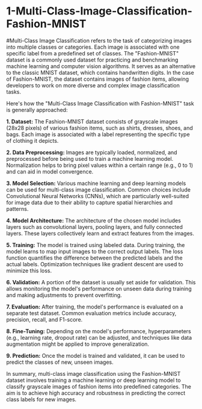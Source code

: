 # 1-Multi-Class-Image-Classification-Fashion-MNIST
#Multi-Class Image Classification refers to the task of categorizing images into multiple classes or categories. Each image is associated with one specific label from a predefined set of classes. The "Fashion-MNIST" dataset is a commonly used dataset for practicing and benchmarking machine learning and computer vision algorithms. It serves as an alternative to the classic MNIST dataset, which contains handwritten digits. In the case of Fashion-MNIST, the dataset contains images of fashion items, allowing developers to work on more diverse and complex image classification tasks.

Here's how the "Multi-Class Image Classification with Fashion-MNIST" task is generally approached:

**1. Dataset:** The Fashion-MNIST dataset consists of grayscale images (28x28 pixels) of various fashion items, such as shirts, dresses, shoes, and bags. Each image is associated with a label representing the specific type of clothing it depicts.

**2. Data Preprocessing:** Images are typically loaded, normalized, and preprocessed before being used to train a machine learning model. Normalization helps to bring pixel values within a certain range (e.g., 0 to 1) and can aid in model convergence.

**3. Model Selection:** Various machine learning and deep learning models can be used for multi-class image classification. Common choices include Convolutional Neural Networks (CNNs), which are particularly well-suited for image data due to their ability to capture spatial hierarchies and patterns.

**4. Model Architecture:** The architecture of the chosen model includes layers such as convolutional layers, pooling layers, and fully connected layers. These layers collectively learn and extract features from the images.

**5. Training:** The model is trained using labeled data. During training, the model learns to map input images to the correct output labels. The loss function quantifies the difference between the predicted labels and the actual labels. Optimization techniques like gradient descent are used to minimize this loss.

**6. Validation:** A portion of the dataset is usually set aside for validation. This allows monitoring the model's performance on unseen data during training and making adjustments to prevent overfitting.

**7. Evaluation:** After training, the model's performance is evaluated on a separate test dataset. Common evaluation metrics include accuracy, precision, recall, and F1-score.

**8. Fine-Tuning:** Depending on the model's performance, hyperparameters (e.g., learning rate, dropout rate) can be adjusted, and techniques like data augmentation might be applied to improve generalization.

**9. Prediction:** Once the model is trained and validated, it can be used to predict the classes of new, unseen images.

In summary, multi-class image classification using the Fashion-MNIST dataset involves training a machine learning or deep learning model to classify grayscale images of fashion items into predefined categories. The aim is to achieve high accuracy and robustness in predicting the correct class labels for new images.
